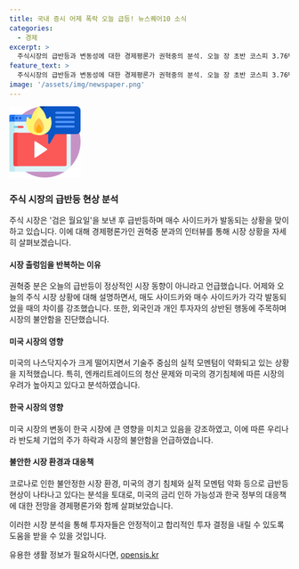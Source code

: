 ```yaml
---
title: 국내 증시 어제 폭락 오늘 급등! 뉴스퀘어10 소식
categories:
  - 경제
excerpt: >
  주식시장의 급반등과 변동성에 대한 경제평론가 권혁중의 분석. 오늘 장 초반 코스피 3.76%, 코스닥 2.57% 상승, 개인과 기관의 매매세 전환에 주목해야. 외국인과 기관의 매수세와 개인의 매도세의 대조적인 움직임에 시장 불안이 나타남. 미국 주식시장의 하락과 엔캐리트레이드의 청산 문제가 한국 시장에도 영향을 미칠 수 있으며, 미국 금리 인하 가능성도 높아질 것으로 전망됨. 시장의 변동성과 불확실성이 높아지면서 대책이 필요한 상황.
feature_text: >
  주식시장의 급반등과 변동성에 대한 경제평론가 권혁중의 분석. 오늘 장 초반 코스피 3.76%, 코스닥 2.57% 상승, 개인과 기관의 매매세 전환에 주목해야. 외국인과 기관의 매수세와 개인의 매도세의 대조적인 움직임에 시장 불안이 나타남. 미국 주식시장의 하락과 엔캐리트레이드의 청산 문제가 한국 시장에도 영향을 미칠 수 있으며, 미국 금리 인하 가능성도 높아질 것으로 전망됨. 시장의 변동성과 불확실성이 높아지면서 대책이 필요한 상황.
image: '/assets/img/newspaper.png'
---
```


<p><img src="/assets/img/news.png" alt="rentncar 속보" /></p>

<h3>주식 시장의 급반등 현상 분석</h3>

<p>주식 시장은 '검은 월요일'을 보낸 후 급반등하며 매수 사이드카가 발동되는 상황을 맞이하고 있습니다. 이에 대해 경제평론가인 권혁중 분과의 인터뷰를 통해 시장 상황을 자세히 살펴보겠습니다.</p>

<h4><strong>시장 출렁임을 반복하는 이유</strong></h4>

<p>권혁중 분은 오늘의 급반등이 정상적인 시장 동향이 아니라고 언급했습니다. 어제와 오늘의 주식 시장 상황에 대해 설명하면서, 매도 사이드카와 매수 사이드카가 각각 발동되었을 때의 차이를 강조했습니다. 또한, 외국인과 개인 투자자의 상반된 행동에 주목하며 시장의 불안함을 진단했습니다.</p>

<h4><strong>미국 시장의 영향</strong></h4>

<p>미국의 나스닥지수가 크게 떨어지면서 기술주 중심의 실적 모멘텀이 약화되고 있는 상황을 지적했습니다. 특히, 엔캐리트레이드의 청산 문제와 미국의 경기침체에 따른 시장의 우려가 높아지고 있다고 분석하였습니다.</p>

<h4><strong>한국 시장의 영향</strong></h4>

<p>미국 시장의 변동이 한국 시장에 큰 영향을 미치고 있음을 강조하였고, 이에 따른 우리나라 반도체 기업의 주가 하락과 시장의 불안함을 언급하였습니다.</p>

<h4><strong>불안한 시장 환경과 대응책</strong></h4>

<p>코로나로 인한 불안정한 시장 환경, 미국의 경기 침체와 실적 모멘텀 약화 등으로 급반등 현상이 나타나고 있다는 분석을 토대로, 미국의 금리 인하 가능성과 한국 정부의 대응책에 대한 전망을 경제평론가와 함께 살펴보았습니다.</p>

<p>이러한 시장 분석을 통해 투자자들은 안정적이고 합리적인 투자 결정을 내릴 수 있도록 도움을 받을 수 있을 것입니다.</p>
유용한 생활 정보가 필요하시다면, <a href="https://opensis.kr" rel="dofollow">opensis.kr</a>


